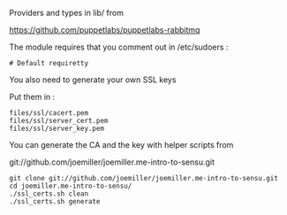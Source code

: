 Providers and types in lib/ from 

https://github.com/puppetlabs/puppetlabs-rabbitmq

The module requires that you comment out in /etc/sudoers :

```
# Default requiretty
```

You also need to generate your own SSL keys

Put them in :

```
files/ssl/cacert.pem
files/ssl/server_cert.pem
files/ssl/server_key.pem
```

You can generate the CA and the key with helper scripts from

git://github.com/joemiller/joemiller.me-intro-to-sensu.git

```
git clone git://github.com/joemiller/joemiller.me-intro-to-sensu.git
cd joemiller.me-intro-to-sensu/
./ssl_certs.sh clean
./ssl_certs.sh generate
```


